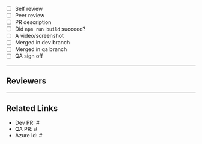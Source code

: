 - [ ] Self review
- [ ] Peer review
- [ ] PR description
- [ ] Did `npm run build` succeed?
- [ ] A video/screenshot
- [ ] Merged in dev branch
- [ ] Merged in qa branch
- [ ] QA sign off

---

<!-- Use '@' to mention the reviewers -->

## Reviewers

---

## Related Links

<!-- Link to related to this PR -->

- Dev PR: #
- QA PR: #
- Azure Id: #
